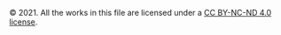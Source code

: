 © 2021. All the works in this file are licensed under a [CC BY-NC-ND 4.0 license](https://creativecommons.org/licenses/by-nc-nd/4.0/). 
